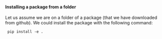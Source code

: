 
#### Installing a package from a folder

Let us assume we are on a folder of a package (that we have downloaded from github).
We could install the package with the following command:

```
 pip install -e .
```
